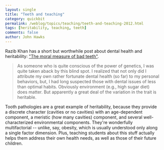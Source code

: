 ```yaml
---
layout: single 
title: "Teeth and teaching" 
category: quickbit
permalink: /weblog/topics/teaching/teeth-and-teaching-2012.html
tags: [heritability, teaching, teeth] 
comments: false 
author: John Hawks 
---
```



Razib Khan has a short but worthwhile post about dental health and heritability: <a href="http://blogs.discovermagazine.com/gnxp/2012/09/the-moral-measure-of-bad-teeth/">"The moral measure of bad teeth"</a>. 

<blockquote>As someone who is quite conscious of the power of genetics, I was quite taken aback by this blind spot. I realized that not only did I attribute my own rather fortunate dental health (so far) to my personal behaviors, but, I had long suspected those with dental issues of less than optimal habits. Obviously environment (e.g., high sugar diet) does matter. But apparently a great deal of the variation in the trait is heritable. </blockquote>

Tooth pathologies are a great example of heritability, because they provide a discrete character (cavities or no cavities) with an age-dependent component, a meristic (how many cavities) component, and several well-characterized environmental components. They're wonderfully multifactorial -- unlike, say, obesity, which is usually understood only along a single factor dimension. Plus, teaching students about this stuff actually helps them address their own health needs, as well as those of their future children. 

